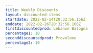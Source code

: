 ```yaml
---
title: Weekly Discounts
layout: discounted-items
startdate: 2022-02-14T20:32:56.156Z
enddate: 2022-02-26T20:32:56.166Z
firstdiscountedprod: Lebanon Balogna
percentage1: 10
seconddiscountedprod: Provolone
percentage2: 10
---
```

